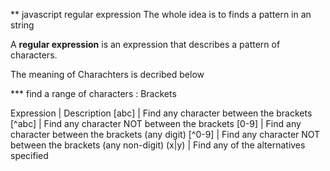 ** javascript regular expression
The whole idea is to finds a pattern in an string

A __regular expression__ is an expression that describes a pattern of characters.

The meaning of Charachters is decribed below

*** find a range of characters : Brackets

Expression | 	Description
[abc] 		| Find any character between the brackets
[^abc] 		| Find any character NOT between the brackets
[0-9] 		| Find any character between the brackets (any digit)
[^0-9] 		| Find any character NOT between the brackets (any non-digit)
(x|y) 		| Find any of the alternatives specified
